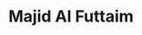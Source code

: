 ---
blog: https://medium.com/@Majid.AlFuttaim
facebook: https://facebook.com/MajidAlFuttaim
instagram: https://instagram.com/majidalfuttaim
linkedin: https://linkedin.com/company/majid-al-futtaim
logohandle: majidalfuttaim
sort: majidalfuttaim
title: Majid Al Futtaim
twitter: https://x.com/majidalfuttaim
website: https://www.majidalfuttaim.com/en
---